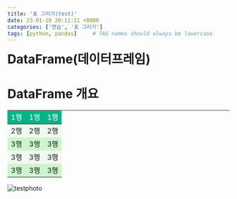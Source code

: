 ```yaml
---
title: '표 그리기(test)'
date: 23-01-10 20:11:11 +0800
categories: ['연습', '표 그리기']
tags: [python, pandas]     # TAG names should always be lowercase
---
```


<b style='font-size:2em'>DataFrame(데이터프레임)</b>

# DataFrame 개요
<head>
    <style>
        table {
            width: 100%;
            border-top: 1px solid #444444;
            border-collapse:collapse;
        }
        th, td{
            border-bottom: 1px solid #444444
            padding: 10px
            text-align: center;
        }
        thead tr{
            background-color: #04B486;
            color: #ffffff
        }
        tbody tr:nth-child(2n){
            background-color: #CEF6CE;
        } 
        tbody tr:nth-child(2n+1){
            background-color: #EFFBEF;
        } 
    </style>
</head>
<body>
    <table>
        <thead>
            <tr>
                <td>1행</td>
                <td>1행</td>
                <td>1행</td>
            </tr>
        </thead>
        <tbody>
            <tr>
                <td>2행</td>
                <td>2행</td>
                <td>2행</td>
            </tr>
            <tr>
                <td>3행</td>
                <td>3행</td>
                <td>3행</td>
            </tr>
            <tr>
                <td>3행</td>
                <td>3행</td>
                <td>3행</td>
            </tr>
            <tr>
                <td>3행</td>
                <td>3행</td>
                <td>3행</td>
            </tr>
        </tbody>
    </table>
</body>  



![testphoto](https://drive.google.com/uc?export=view&id=1ElPVb2hIfOLaZnOYC17syd5IqphWPTzx)